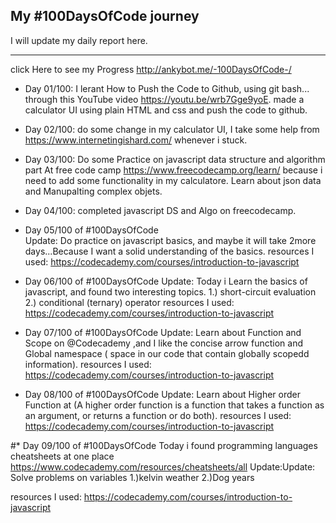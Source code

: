 
## My #100DaysOfCode journey

I will update my daily report here.

-------------------------------------------------------
click Here to see my Progress  http://ankybot.me/-100DaysOfCode-/

* Day 01/100: 
   I lerant How to Push the Code to Github, using git bash... through this YouTube video https://youtu.be/wrb7Gge9yoE.
   made a calculator UI using plain HTML and css and push the code to github.

* Day 02/100:
   do some change in my calculator UI, I take some help from https://www.internetingishard.com/ whenever i stuck.

* Day 03/100:
   Do some Practice on javascript data structure and algorithm part At free code camp https://www.freecodecamp.org/learn/
   because i need to add some functionality in my calculatore.
   Learn about json data and Manupalting complex objets.

* Day 04/100:
   completed javascript DS and Algo on freecodecamp.


* Day 05/100 of #100DaysOfCode  
   Update:
   Do practice on javascript basics, and maybe it will take 2more days...Because I want a solid understanding of the basics.
   resources I used:
   https://codecademy.com/courses/introduction-to-javascript


* Day 06/100 of #100DaysOfCode 
   Update:
   Today i Learn the basics of javascript, and found two interesting topics.
  1.) short-circuit evaluation
  2.) conditional (ternary) operator
     resources I used:
     https://codecademy.com/courses/introduction-to-javascript
 

* Day 07/100 of #100DaysOfCode 
   Update:
   Learn about Function and Scope on @Codecademy
   ,and I like the concise arrow function and Global namespace ( space in our code that contain globally scopedd information).
   resources I used:
   https://codecademy.com/courses/introduction-to-javascript
   
* Day 08/100 of #100DaysOfCode 
   Update:
   Learn about Higher order Function at
   (A higher order function is a function that takes a function as an argument, or returns a function or do both).
   resources I used:
   https://codecademy.com/courses/introduction-to-javascript
   

#* Day 09/100 of #100DaysOfCode 
   Today i found programming languages cheatsheets at one place https://www.codecademy.com/resources/cheatsheets/all
   Update:Update:
   Solve problems on variables
   1.)kelvin weather
   2.)Dog years
   
   resources I used:
   https://codecademy.com/courses/introduction-to-javascript
